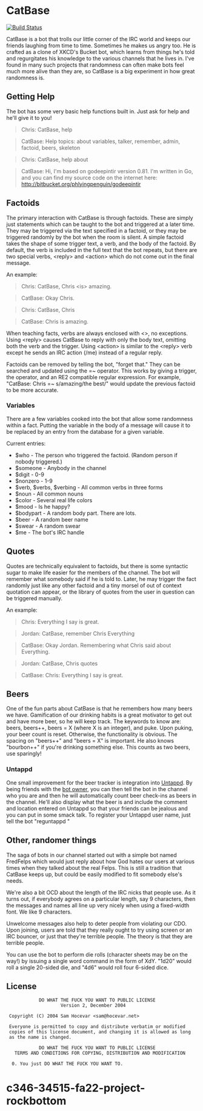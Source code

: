 # CatBase

[![Build Status](https://travis-ci.com/velour/catbase.svg?branch=master)](https://travis-ci.com/velour/catbase)

CatBase is a bot that trolls our little corner of the IRC world and keeps our friends laughing from time to time. Sometimes he makes us angry too. He is crafted as a clone of XKCD's Bucket bot, which learns from things he's told and regurgitates his knowledge to the various channels that he lives in. I've found in many such projects that randomness can often make bots feel much more alive than they are, so CatBase is a big experiment in how great randomness is.

## Getting Help

The bot has some very basic help functions built in. Just ask for help and he'll give it to you!

> Chris: CatBase, help

> CatBase: Help topics: about variables, talker, remember, admin, factoid, beers, skeleton

> Chris: CatBase, help about

> CatBase: Hi, I'm based on godeepintir version 0.81. I'm written in Go, and you can find my source code on the internet here: http://bitbucket.org/phlyingpenguin/godeepintir

## Factoids

The primary interaction with CatBase is through factoids. These are simply just statements which can be taught to the bot and triggered at a later time. They may be triggered via the text specified in a factoid, or they may be triggered randomly by the bot when the room is silent. A simple factoid takes the shape of some trigger text, a verb, and the body of the factoid. By default, the verb is included in the full text that the bot repeats, but there are two special verbs, &lt;reply&gt; and &lt;action&gt; which do not come out in the final message.

An example:

> Chris: CatBase, Chris &lt;is&gt; amazing.

> CatBase: Okay Chris.

> Chris: CatBase, Chris

> CatBase: Chris is amazing.

When teaching facts, verbs are always enclosed with &lt;&gt;, no exceptions. Using &lt;reply&gt; causes CatBase to reply with only the body text, omitting both the verb and the trigger. Using &lt;action&gt; is similar to the &lt;reply&gt; verb except he sends an IRC action (/me) instead of a regular reply.

Factoids can be removed by telling the bot, "forget that." They can be searched and updated using the =~ operator. This works by giving a trigger, the operator, and an RE2 compatible regular expression. For example, "CatBase: Chris =~ s/amazing/the best/" would update the previous factoid to be more accurate.

### Variables

There are a few variables cooked into the bot that allow some randomness within a fact. Putting the variable in the body of a message will cause it to be replaced by an entry from the database for a given variable.

Current entries:

- $who - The person who triggered the factoid. (Random person if nobody triggered.)
- $someone - Anybody in the channel
- $digit - 0-9
- $nonzero - 1-9
- $verb, $verbs, $verbing - All common verbs in three forms
- $noun - All common nouns
- $color - Several real life colors
- $mood - Is he happy?
- $bodypart - A random body part. There are lots.
- $beer - A random beer name
- $swear - A random swear
- $me - The bot's IRC handle

## Quotes

Quotes are technically equivalent to factoids, but there is some syntactic sugar to make life easier for the members of the channel. The bot will remember what somebody said if he is told to. Later, he may trigger the fact randomly just like any other factoid and a tiny morsel of out of context quotation can appear, or the library of quotes from the user in question can be triggered manually.

An example:

> Chris: Everything I say is great.

> Jordan: CatBase, remember Chris Everything

> CatBase: Okay Jordan. Remembering what Chris said about Everything.

> Jordan: CatBase, Chris quotes

> CatBase: Chris: Everything I say is great.

## Beers

One of the fun parts about CatBase is that he remembers how many beers we have. Gamification of our drinking habits is a great motivator to get out and have more beer, so he will keep track. The keywords to know are: beers, beers++, beers = X (where X is an integer), and puke. Upon puking, your beer count is reset. Otherwise, the functionality is obvious. The spacing on "beers++" and "beers = X" is important. He also knows "bourbon++" if you're drinking something else. This counts as two beers, use sparingly!

### Untappd

One small improvement for the beer tracker is integration into [Untappd](http://untappd.com). By being friends with the [bot owner](https://untappd.com/user/phlyingpenguin), you can then tell the bot in the channel who you are and then he will automatically count beer check-ins as beers in the channel. He'll also display what the beer is and include the comment and location entered on Untappd so that your friends can be jealous and you can put in some smack talk. To register your Untappd user name, just tell the bot "reguntappd <your untappd user name>"

## Other, randomer things

The saga of bots in our channel started out with a simple bot named FredFelps which would just reply about how God hates our users at various times when they talked about the real Felps. This is still a tradition that CatBase keeps up, but could be easily modified to fit somebody else's needs.

We're also a bit OCD about the length of the IRC nicks that people use. As it turns out, if everybody agrees on a particular length, say 9 characters, then the messages and names all line up very nicely when using a fixed-width font. We like 9 characters.

Unwelcome messages also help to deter people from violating our CDO. Upon joining, users are told that they really ought to try using screen or an IRC bouncer, or just that they're terrible people. The theory is that they are terrible people.

You can use the bot to perform die rolls (character sheets may be on the way!)
by issuing a single word command in the form of XdY. "1d20" would roll a single
20-sided die, and "4d6" would roll four 6-sided dice.

## License

```
            DO WHAT THE FUCK YOU WANT TO PUBLIC LICENSE
                    Version 2, December 2004

 Copyright (C) 2004 Sam Hocevar <sam@hocevar.net>

 Everyone is permitted to copy and distribute verbatim or modified
 copies of this license document, and changing it is allowed as long
 as the name is changed.

            DO WHAT THE FUCK YOU WANT TO PUBLIC LICENSE
   TERMS AND CONDITIONS FOR COPYING, DISTRIBUTION AND MODIFICATION

  0. You just DO WHAT THE FUCK YOU WANT TO.
```
# c346-34515-fa22-project-rockbottom
